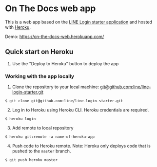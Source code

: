 # On The Docs web app

This is a web app based on the [LINE Login starter application](https://github.com/line/line-login-starter) and hosted with [Heroku](https://www.heroku.com/).

Demo: https://on-the-docs-web.herokuapp.com/

## Quick start on Heroku

1. Use the "Deploy to Heroku" button to deploy the app

### Working with the app locally

1. Clone the repository to your local machine: [git@github.com:line/line-login-starter.git](git@github.com:line/line-login-starter.git)

```
$ git clone git@github.com:line/line-login-starter.git
```

2. Log in to Heroku using Heroku CLI. Heroku credentials are required.

```
$ heroku login
```

3. Add remote to local repository

```
$ heroku git:remote -a name-of-heroku-app
```

4. Push code to Heroku remote. Note: Heroku only deploys code that is pushed to the `master` branch.

```
$ git push heroku master
```

<!--
### How to view logs 

- Log in to Heroku using Heroku CLI

```
$ heroku login
```

- Clone the app

```
$ heroku git:clone -a name-of-heroku-app
```

- Check logs

```
$ heroku logs --tail -a name-of-heroku-app
```

-->


